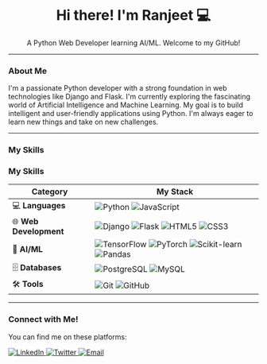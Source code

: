 <div align="center">
  <h1>Hi there! I'm Ranjeet 💻</h1>
  <p>A Python Web Developer learning AI/ML. Welcome to my GitHub!</p>
</div>

---

### **About Me**

I'm a passionate Python developer with a strong foundation in web technologies like Django and Flask. I'm currently exploring the fascinating world of Artificial Intelligence and Machine Learning. My goal is to build intelligent and user-friendly applications using Python. I'm always eager to learn new things and take on new challenges.

---

### **My Skills**

### **My Skills**

| Category                  | My Stack                                                                                                                                                                                                                                                          |
|---------------------------|-------------------------------------------------------------------------------------------------------------------------------------------------------------------------------------------------------------------------------------------------------------------|
| 💻 **Languages** | <img src="https://img.shields.io/badge/Python-3670A0?style=for-the-badge&logo=python&logoColor=ffdd54" alt="Python" /> <img src="https://img.shields.io/badge/JavaScript-F7DF1E?style=for-the-badge&logo=javascript&logoColor=black" alt="JavaScript" />          |
| 🌐 **Web Development** | <img src="https://img.shields.io/badge/Django-092E20?style=for-the-badge&logo=django&logoColor=green" alt="Django" /> <img src="https://img.shields.io/badge/Flask-000000?style=for-the-badge&logo=flask&logoColor=white" alt="Flask" /> <img src="https://img.shields.io/badge/HTML5-E34F26?style=for-the-badge&logo=html5&logoColor=white" alt="HTML5" /> <img src="https://img.shields.io/badge/CSS3-1572B6?style=for-the-badge&logo=css3&logoColor=white" alt="CSS3" /> |
| 🤖 **AI/ML** | <img src="https://img.shields.io/badge/TensorFlow-FF6F00?style=for-the-badge&logo=tensorflow&logoColor=white" alt="TensorFlow" /> <img src="https://img.shields.io/badge/PyTorch-EE4C2C?style=for-the-badge&logo=pytorch&logoColor=white" alt="PyTorch" /> <img src="https://img.shields.io/badge/Scikit--learn-F7931E?style=for-the-badge&logo=scikit-learn&logoColor=white" alt="Scikit-learn" /> <img src="https://img.shields.io/badge/Pandas-150458?style=for-the-badge&logo=pandas&logoColor=white" alt="Pandas" /> |
| 🗄️ **Databases** | <img src="https://img.shields.io/badge/PostgreSQL-316192?style=for-the-badge&logo=postgresql&logoColor=white" alt="PostgreSQL" /> <img src="https://img.shields.io/badge/MySQL-4479A1?style=for-the-badge&logo=mysql&logoColor=white" alt="MySQL" />                       |
| 🛠️ **Tools** | <img src="https://img.shields.io/badge/Git-F05032?style=for-the-badge&logo=git&logoColor=white" alt="Git" /> <img src="https://img.shields.io/badge/GitHub-100000?style=for-the-badge&logo=github&logoColor=white" alt="GitHub" />                                                 |

---

### **Connect with Me!**

You can find me on these platforms:

<a href="[Your LinkedIn Profile Link]">
  <img src="https://img.shields.io/badge/LinkedIn-0077B5?style=for-the-badge&logo=linkedin&logoColor=white" alt="LinkedIn" />
</a>
<a href="[Your Twitter Profile Link]">
  <img src="https://img.shields.io/badge/Twitter-1DA1F2?style=for-the-badge&logo=twitter&logoColor=white" alt="Twitter" />
</a>
<a href="mailto:[Your Email ID]">
  <img src="https://img.shields.io/badge/Gmail-D14836?style=for-the-badge&logo=gmail&logoColor=white" alt="Email" />
</a>

